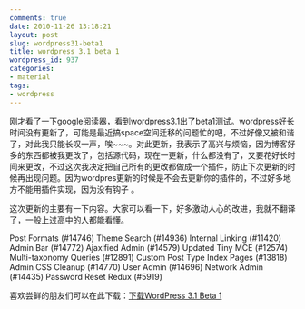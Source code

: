 ```yaml
---
comments: true
date: 2010-11-26 13:18:21
layout: post
slug: wordpress31-beta1
title: wordpress 3.1 beta 1
wordpress_id: 937
categories:
- material
tags:
- wordpress
---
```


刚才看了一下google阅读器，看到wordpress3.1出了beta1测试。wordpress好长时间没有更新了，可能是最近搞space空间迁移的问题忙的吧，不过好像又被和谐了，对此我只能长叹一声，唉~~~。对此更新，我表示了高兴与烦恼，因为博客好多的东西都被我更改了，包括源代码，现在一更新，什么都没有了，又要花好长时间来更改，不过这次我决定把自己所有的更改都做成一个插件，防止下次更新的时候再出现问题。因为wordpres更新的时候是不会去更新你的插件的，不过好多地方不能用插件实现，因为没有钩子 。



这次更新的主要有一下内容。大家可以看一下，好多激动人心的改进，我就不翻译了，一般上过高中的人都能看懂。



> 
Post Formats (#14746)
Theme Search (#14936)
Internal Linking (#11420)
Admin Bar (#14772)
Ajaxified Admin (#14579)
Updated Tiny MCE (#12574)
Multi-taxonomy Queries (#12891)
Custom Post Type Index Pages (#13818)
Admin CSS Cleanup (#14770)
User Admin (#14696)
Network Admin (#14435)
Password Reset Redux (#5919)




喜欢尝鲜的朋友们可以在此下载：[下载WordPress 3.1 Beta 1](http://wordpress.org/wordpress-3.1-beta1.zip)

